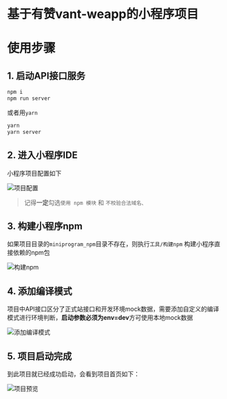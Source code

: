 # 基于有赞vant-weapp的小程序项目

# 使用步骤

## 1. 启动API接口服务

```bash
npm i
npm run server
```

或者用`yarn`

```bash
yarn
yarn server
```

## 2. 进入小程序IDE

小程序项目配置如下

![项目配置](https://tva1.sinaimg.cn/large/0082zybply1gbye3o5chij30l80sc77d.jpg)

> 记得**一定**勾选`使用 npm 模块` 和 `不校验合法域名、`

## 3. 构建小程序npm

如果项目目录的`miniprogram_npm`目录不存在，则执行`工具/构建npm` 构建小程序直接依赖的npm包

![构建npm](https://tva1.sinaimg.cn/large/0082zybply1gbye7iguu0j30s40mawuh.jpg)

## 4. 添加编译模式

项目中API接口区分了正式站接口和开发环境mock数据，需要添加自定义的编译模式进行环境判断，**启动参数必须为env=dev**方可使用本地mock数据

![添加编译模式](https://tva1.sinaimg.cn/large/0082zybply1gbyecj3teuj30wy0gmtak.jpg)

## 5. 项目启动完成

到此项目就已经成功启动，会看到项目首页如下：

![项目预览](https://tva1.sinaimg.cn/large/0082zybply1gbyeid5tsrj30o014i46a.jpg)
